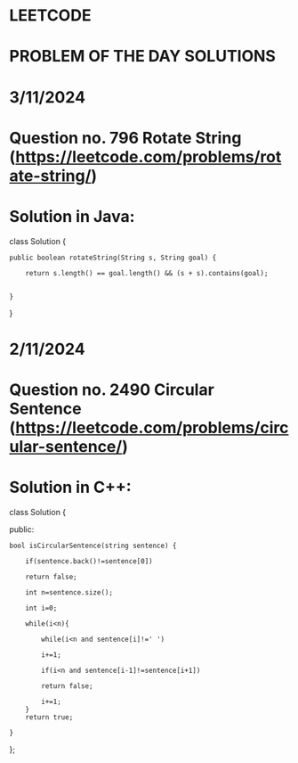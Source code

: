 # LEETCODE
# PROBLEM OF THE DAY SOLUTIONS

# 3/11/2024
# Question no. 796 Rotate String (https://leetcode.com/problems/rotate-string/)
# Solution in Java:

class Solution {

    public boolean rotateString(String s, String goal) {
    
        return s.length() == goal.length() && (s + s).contains(goal);
        
        
    }
    
}


# 2/11/2024
# Question no. 2490 Circular Sentence  (https://leetcode.com/problems/circular-sentence/)
# Solution in C++:

class Solution {

public:

    bool isCircularSentence(string sentence) {
    
        if(sentence.back()!=sentence[0])
        
        return false;
        
        int n=sentence.size();
        
        int i=0;
        
        while(i<n){
        
            while(i<n and sentence[i]!=' ')
            
            i+=1;
            
            if(i<n and sentence[i-1]!=sentence[i+1])
            
            return false;
            
            i+=1;
        }
        return true;
        
    }
    
};
